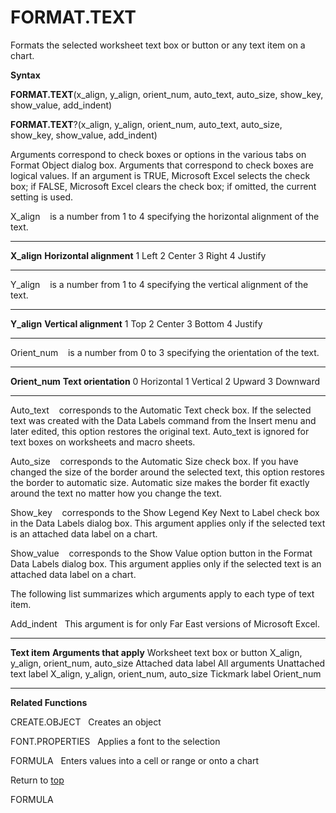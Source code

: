FORMAT.TEXT
===========

Formats the selected worksheet text box or button or any text item on a
chart.

**Syntax**

**FORMAT.TEXT**(x\_align, y\_align, orient\_num, auto\_text, auto\_size,
show\_key, show\_value, add\_indent)

**FORMAT.TEXT**?(x\_align, y\_align, orient\_num, auto\_text,
auto\_size, show\_key, show\_value, add\_indent)

Arguments correspond to check boxes or options in the various tabs on
Format Object dialog box. Arguments that correspond to check boxes are
logical values. If an argument is TRUE, Microsoft Excel selects the
check box; if FALSE, Microsoft Excel clears the check box; if omitted,
the current setting is used.

X\_align    is a number from 1 to 4 specifying the horizontal alignment
of the text.

  -------------- --------------------------
  **X\_align**   **Horizontal alignment**
  1              Left
  2              Center
  3              Right
  4              Justify
  -------------- --------------------------

Y\_align    is a number from 1 to 4 specifying the vertical alignment of
the text.

  -------------- ------------------------
  **Y\_align**   **Vertical alignment**
  1              Top
  2              Center
  3              Bottom
  4              Justify
  -------------- ------------------------

Orient\_num    is a number from 0 to 3 specifying the orientation of the
text.

  ----------------- ----------------------
  **Orient\_num**   **Text orientation**
  0                 Horizontal
  1                 Vertical
  2                 Upward
  3                 Downward
  ----------------- ----------------------

Auto\_text    corresponds to the Automatic Text check box. If the
selected text was created with the Data Labels command from the Insert
menu and later edited, this option restores the original text.
Auto\_text is ignored for text boxes on worksheets and macro sheets.

Auto\_size    corresponds to the Automatic Size check box. If you have
changed the size of the border around the selected text, this option
restores the border to automatic size. Automatic size makes the border
fit exactly around the text no matter how you change the text.

Show\_key    corresponds to the Show Legend Key Next to Label check box
in the Data Labels dialog box. This argument applies only if the
selected text is an attached data label on a chart.

Show\_value    corresponds to the Show Value option button in the Format
Data Labels dialog box. This argument applies only if the selected text
is an attached data label on a chart.

The following list summarizes which arguments apply to each type of text
item.

Add\_indent   This argument is for only Far East versions of Microsoft
Excel.

  ------------------------------ ---------------------------------------------
  **Text item**                  **Arguments that apply**
  Worksheet text box or button   X\_align, y\_align, orient\_num, auto\_size
  Attached data label            All arguments
  Unattached text label          X\_align, y\_align, orient\_num, auto\_size
  Tickmark label                 Orient\_num
  ------------------------------ ---------------------------------------------

**Related Functions**

CREATE.OBJECT   Creates an object

FONT.PROPERTIES   Applies a font to the selection

FORMULA   Enters values into a cell or range or onto a chart

Return to [top](#E)

FORMULA
